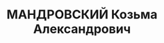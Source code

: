 ---
title: МАНДРОВСКИЙ Козьма Александрович
description: 'Род. в 1897, ст-ца Архангельская, русский, обр.: начальное, б/п. Проживал:
  г. Тихорецк, ул. Угольная, 66. Мастер механического цеха депо станции Тихорецкая

  Арестован 05.03.1937. Обв. в том, что с 1936г. состоял в антисоветской троцкистской
  террористической организации на ж.д. им. Ворошилова. Приговор: ВК ВС СССР, 19.11.1937
  – 10 лет ИТЛ.

  Реабилитирован ВК ВС СССР 28.03.1959'
---